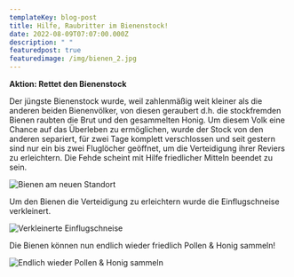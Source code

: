 ```yaml
---
templateKey: blog-post
title: Hilfe, Raubritter im Bienenstock!
date: 2022-08-09T07:07:00.000Z
description: " "
featuredpost: true
featuredimage: /img/bienen_2.jpg
---
```

**Aktion: Rettet den Bienenstock**

Der jüngste Bienenstock wurde, weil zahlenmäßig weit kleiner als die anderen beiden Bienenvölker, von diesen geraubert d.h. die stockfremden Bienen raubten die Brut und den gesammelten Honig. Um diesem Volk eine Chance auf das Überleben zu ermöglichen, wurde der Stock von den anderen separiert, für zwei Tage komplett verschlossen und seit gestern sind nur ein  bis zwei Fluglöcher geöffnet, um die Verteidigung ihrer Reviers zu erleichtern. Die Fehde scheint mit Hilfe friedlicher Mitteln beendet zu sein.

![Bienen am neuen Standort](/img/biene_stall.jpeg "Bienen am neuen Standort")

Um den Bienen die Verteidigung zu erleichtern wurde die Einflugschneise verkleinert.

![Verkleinerte Einflugschneise](/img/biene_stall3.jpeg "Verkleinerte Einflugschneise")

Die Bienen können nun endlich wieder friedlich Pollen & Honig sammeln!

![Endlich wieder Pollen & Honig sammeln](/img/biene_stall2.jpeg "Endlich wieder Pollen & Honig sammeln")